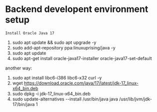 # Backend developent environment setup

``Install Oracle Java 17``
1. sudo apt update && sudo apt upgrade -y
2. sudo add-apt-repository ppa:linuxuprising/java -y
3. sudo apt update
4. sudo apt-get install oracle-java17-installer oracle-java17-set-default

another way:
1. sudo apt install libc6-i386 libc6-x32 curl -y
2. wget https://download.oracle.com/java/17/latest/jdk-17_linux-x64_bin.deb
3. sudo dpkg -i jdk-17_linux-x64_bin.deb
4. sudo update-alternatives --install /usr/bin/java java /usr/lib/jvm/jdk-17/bin/java 1
